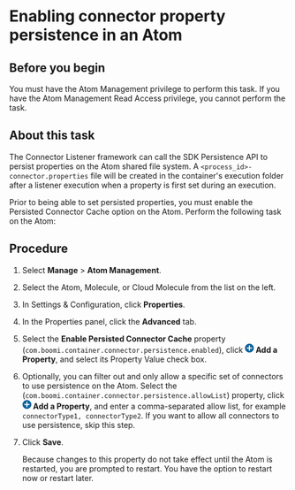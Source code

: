 # Enabling connector property persistence in an Atom

<head>
  <meta name="guidename" content="Integration"/>
  <meta name="context" content="GUID-076ff940-8950-4a46-97f1-8b66cef8ad43"/>
</head>

## Before you begin

You must have the Atom Management privilege to perform this task. If you have the Atom Management Read Access privilege, you cannot perform the task.

## About this task

The Connector Listener framework can call the SDK Persistence API to persist properties on the Atom shared file system. A `<process_id>-connector.properties` file will be created in the container's execution folder after a listener execution when a property is first set during an execution.

Prior to being able to set persisted properties, you must enable the Persisted Connector Cache option on the Atom. Perform the following task on the Atom:

## Procedure

1. Select **Manage** \> **Atom Management**.

2. Select the Atom, Molecule, or Cloud Molecule from the list on the left.

3. In Settings & Configuration, click **Properties**.

4. In the Properties panel, click the **Advanced** tab.

5. Select the **Enable Persisted Connector Cache** property \(`com.boomi.container.connector.persistence.enabled`\), click **![A small blue circle with a white plus sign in the center](../Images/main-ic-plus-sign-white-in-blue-circle-16_98f7af60-dd5f-4037-90cd-05cc9dfc5502.jpg) Add a Property**, and select its Property Value check box.

6. Optionally, you can filter out and only allow a specific set of connectors to use persistence on the Atom. Select the \(`com.boomi.container.connector.persistence.allowList`\) property, click **![A small blue circle with a white plus sign in the center](../Images/main-ic-plus-sign-white-in-blue-circle-16_98f7af60-dd5f-4037-90cd-05cc9dfc5502.jpg) Add a Property**, and enter a comma-separated allow list, for example `connectorType1, connectorType2`. If you want to allow all connectors to use persistence, skip this step. 

7. Click **Save**.

    Because changes to this property do not take effect until the Atom is restarted, you are prompted to restart. You have the option to restart now or restart later.
